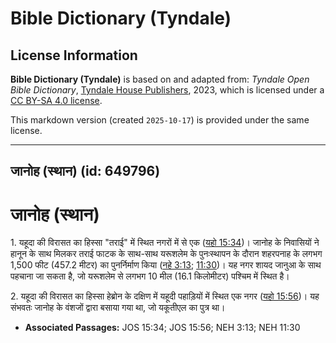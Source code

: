 # Bible Dictionary (Tyndale)

## License Information

**Bible Dictionary (Tyndale)** is based on and adapted from: _Tyndale Open Bible Dictionary_, [Tyndale House Publishers](https://tyndaleopenresources.com/), 2023, which is licensed under a [CC BY-SA 4.0 license](https://creativecommons.org/licenses/by-sa/4.0/legalcode.en).

This markdown version (created `2025-10-17`) is provided under the same license.



--------------------------------

## जानोह (स्थान) (id: 649796)

जानोह (स्थान)
=============

1\. यहूदा की विरासत का हिस्सा "तराई" में स्थित नगरों में से एक ([यहो 15:34](https://ref.ly/Josh15:34))। जानोह के निवासियों ने हानून के साथ मिलकर तराई फाटक के साथ\-साथ यरूशलेम के पुनःस्थापन के दौरान शहरपनाह के लगभग 1,500 फीट (457\.2 मीटर) का पुनर्निर्माण किया ([नहे 3:13](https://ref.ly/Neh3:13); [11:30](https://ref.ly/Neh11:30))। यह नगर शायद जानुआ के साथ पहचाना जा सकता है, जो यरूशलेम से लगभग 10 मील (16\.1 किलोमीटर) पश्चिम में स्थित है।

2\. यहूदा की विरासत का हिस्सा हेब्रोन के दक्षिण में यहूदी पहाड़ियों में स्थित एक नगर ([यहो 15:56](https://ref.ly/Josh15:56))। यह संभवतः जानोह के वंशजों द्वारा बसाया गया था, जो यकूतीएल का पुत्र था।

* **Associated Passages:** JOS 15:34; JOS 15:56; NEH 3:13; NEH 11:30

